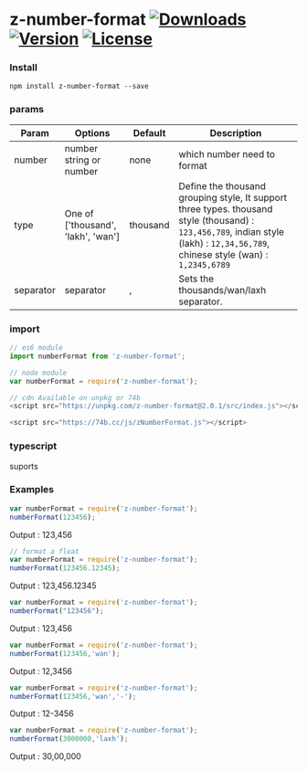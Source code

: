 # z-number-format  [![Downloads](https://img.shields.io/npm/dm/z-number-format.svg)](https://www.npmjs.com/package/z-number-format)  [![Version](https://img.shields.io/npm/v/z-number-format.svg)](https://www.npmjs.com/package/z-number-format) [![License](https://img.shields.io/npm/l/z-number-format.svg)](https://www.npmjs.com/package/z-number-format)

### Install
`npm install z-number-format --save`


### params
| Param        | Options           | Default  | Description |
| ------------- |-------------| -----| -------- |
| number | number string or number |none| which number need to format  |
| type | One of ['thousand', 'lakh', 'wan'] |thousand| Define the thousand grouping style, It support three types. thousand style (thousand) : `123,456,789`, indian style (lakh) : `12,34,56,789`, chinese style (wan) : `1,2345,6789`|
| separator | separator | , | Sets the thousands/wan/laxh separator. |

### import

```js
// es6 module
import numberFormat from 'z-number-format';

// node module
var numberFormat = require('z-number-format');

// cdn Available on unpkg or 74b
<script src="https://unpkg.com/z-number-format@2.0.1/src/index.js"></script> 

<script src="https://74b.cc/js/zNumberFormat.js"></script> 
```

### typescript  
suports



### Examples
```js
var numberFormat = require('z-number-format');
numberFormat(123456);
```
Output : 123,456

```js
// format a float
var numberFormat = require('z-number-format');
numberFormat(123456.12345);
```
Output : 123,456.12345

```js
var numberFormat = require('z-number-format');
numberFormat("123456");
```
Output : 123,456


```js
var numberFormat = require('z-number-format');
numberFormat(123456,'wan');
```
Output : 12,3456

```js
var numberFormat = require('z-number-format');
numberFormat(123456,'wan','-');
```
Output : 12-3456

```js
var numberFormat = require('z-number-format');
numberFormat(3000000,'laxh');
```
Output : 30,00,000